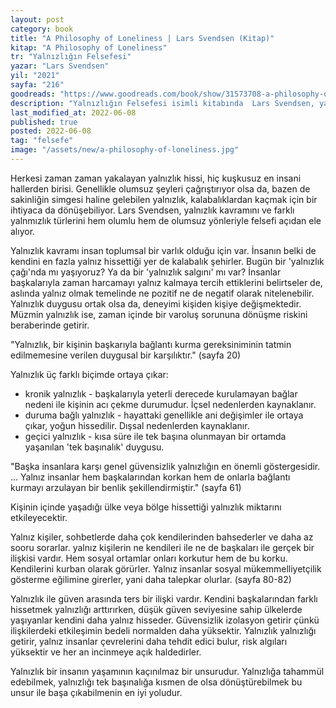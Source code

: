 ```yaml
---
layout: post
category: book
title: "A Philosophy of Loneliness | Lars Svendsen (Kitap)"
kitap: "A Philosophy of Loneliness"
tr: "Yalnızlığın Felsefesi"
yazar: "Lars Svendsen"
yil: "2021"
sayfa: "216"
goodreads: "https://www.goodreads.com/book/show/31573708-a-philosophy-of-loneliness"
description: "Yalnızlığın Felsefesi isimli kitabında  Lars Svendsen, yalnızlık kavramını hem olumlu hem de olumsuz yönleriyle felsefi açıdan ele alıyor."
last_modified_at: 2022-06-08
published: true
posted: 2022-06-08
tag: "felsefe"
image: "/assets/new/a-philosophy-of-loneliness.jpg"
---
```


Herkesi zaman zaman yakalayan yalnızlık hissi, hiç kuşkusuz en insani hallerden birisi. Genellikle olumsuz şeyleri çağrıştırıyor olsa da, bazen de sakinliğin simgesi haline gelebilen yalnızlık, kalabalıklardan kaçmak için bir ihtiyaca da dönüşebiliyor. Lars Svendsen, yalnızlık kavramını ve farklı yalnmızlık türlerini hem olumlu hem de olumsuz yönleriyle felsefi açıdan ele alıyor. 

Yalnızlık kavramı insan toplumsal bir varlık olduğu için var. İnsanın belki de kendini en fazla yalnız hissettiği yer de kalabalık şehirler. Bugün bir 'yalnızlık çağı'nda mı yaşıyoruz? Ya da bir 'yalnızlık salgını' mı var? İnsanlar başkalarıyla zaman harcamayı yalnız kalmaya tercih ettiklerini belirtseler de, aslında yalnız olmak temelinde ne pozitif ne de negatif olarak nitelenebilir. Yalnızlık duygusu ortak olsa da, deneyimi kişiden kişiye değişmektedir. Müzmin yalnızlık ise, zaman içinde bir varoluş sorununa dönüşme riskini beraberinde getirir. 

"Yalnızlık, bir kişinin başkarıyla bağlantı kurma gereksiniminin tatmin edilmemesine verilen duygusal bir karşılıktır." (sayfa 20)

Yalnızlık üç farklı biçimde ortaya çıkar:
- kronik yalnızlık - başkalarıyla yeterli derecede kurulamayan bağlar nedeni ile kişinin acı çekme durumudur. İçsel nedenlerden kaynaklanır.
- duruma bağlı yalnızlık - hayattaki genellikle ani değişimler ile ortaya çıkar, yoğun hissedilir. Dışsal nedenlerden kaynaklanır.
- geçici yalnızlık - kısa süre ile tek başına olunmayan bir ortamda yaşanılan 'tek başınalık' duygusu. 

"Başka insanlara karşı genel güvensizlik yalnızlığın en önemli göstergesidir. ... Yalnız insanlar hem başkalarından korkan hem de onlarla bağlantı kurmayı arzulayan bir benlik şekillendirmiştir." (sayfa 61)

Kişinin içinde yaşadığı ülke veya bölge hissettiği yalnızlık miktarını etkileyecektir. 

Yalnız kişiler, sohbetlerde daha çok kendilerinden bahsederler ve daha az sooru sorarlar. yalnız kişilerin ne kendileri ile ne de başkaları ile gerçek bir ilişkisi vardır. Hem sosyal ortamlar onları korkutur hem de bu korku. Kendilerini kurban olarak görürler. Yalnız insanlar sosyal mükemmelliyetçilik gösterme eğilimine girerler, yani daha talepkar olurlar. (sayfa 80-82)

Yalnızlık ile güven arasında ters bir ilişki vardır. Kendini başkalarından farklı hissetmek yalnızlığı arttırırken, düşük güven seviyesine sahip ülkelerde yaşıyanlar kendini daha yalnız hisseder. Güvensizlik izolasyon getirir çünkü ilişkilerdeki etkileşimin bedeli normalden daha yüksektir. Yalnızlık yalnızlığı getirir, yalnız insanlar çevrelerini daha tehdit edici bulur, risk algıları yüksektir ve her an incinmeye açık haldedirler.

Yalnızlık bir insanın yaşamının kaçınılmaz bir unsurudur. Yalnızlığa tahammül edebilmek, yalnızlığı tek başınalığa kısmen de olsa dönüştürebilmek bu unsur ile başa çıkabilmenin en iyi yoludur.
